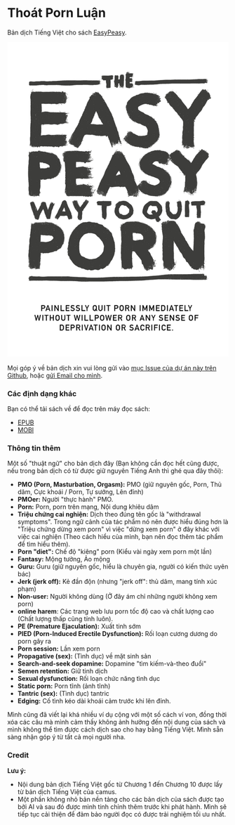 # Thoát Porn Luận

Bản dịch Tiếng Việt cho sách [EasyPeasy](https://read.easypeasymethod.org/).

![](images/easypeasy.png)

Mọi góp ý về bản dịch xin vui lòng gửi vào [mục Issue của dự án này trên Github](https://github.com/duy103zxc/easypeasymethod-vi/issues), hoặc [gửi Email cho mình](mailto:duykhanh471@protonmail.com).

### Các định dạng khác
Bạn có thể tải sách về để đọc trên máy đọc sách:

- [EPUB](thoat-porn-luan.epub)
- [MOBI](thoat-porn-luan.mobi)

### Thông tin thêm

Một số "thuật ngữ" cho bản dịch đây (Bạn không cần đọc hết cũng được, nếu trong bản dịch có từ được giữ nguyên Tiếng Anh thì ghé qua đây thôi):

- **PMO (Porn, Masturbation, Orgasm):** PMO (giữ nguyên gốc, Porn, Thủ dâm, Cực khoái / Porn, Tự sướng, Lên đỉnh)
- **PMOer:** Người "thực hành" PMO.
- **Porn:** Porn, porn trên mạng, Nội dung khiêu dâm
- **Triệu chứng cai nghiện:** Dịch theo đúng tên gốc là "withdrawal symptoms". Trong ngữ cảnh của tác phẩm nó nên được hiểu đúng hơn là "Triệu chứng dừng xem porn" vì việc "dừng xem porn" ở đây khác với việc cai nghiện (Theo cách hiểu của mình, bạn nên đọc thêm tác phẩm để tìm hiểu thêm).
- **Porn "diet":** Chế độ "kiêng" porn (Kiểu vài ngày xem porn một lần)
- **Fantasy:** Mộng tưởng, Ảo mộng
- **Guru:** Guru (giữ nguyên gốc, hiểu là chuyên gia, người có kiến thức uyên bác)
- **Jerk (jerk off):** Kẻ đần độn (nhưng "jerk off": thủ dâm, mang tính xúc phạm)
- **Non-user:** Người không dùng (Ở đây ám chỉ những người không xem porn)
- **online harem**: Các trang web lưu porn tốc độ cao và chất lượng cao (Chất lượng thấp cũng tính luôn).
- **PE (Premature Ejaculation):** Xuất tinh sớm
- **PIED (Porn-Induced Erectile Dysfunction):** Rối loạn cương dương do porn gây ra
- **Porn session:** Lần xem porn
- **Propagative (sex):** (Tình dục) về mặt sinh sản
- **Search-and-seek dopamine:** Dopamine "tìm kiếm-và-theo đuổi"
- **Semen retention:** Giữ tinh dịch
- **Sexual dysfunction:** Rối loạn chức năng tình dục
- **Static porn:** Porn tĩnh (ảnh tĩnh)
- **Tantric (sex):** (Tình dục) tantric
- **Edging:** Cố tình kéo dài khoái cảm trước khi lên đỉnh.

Mình cũng đã viết lại khá nhiều ví dụ cộng với một số cách ví von, đồng thời xóa các câu mà mình cảm thấy không ảnh hưởng đến nội dung của sách và mình không thể tìm được cách dịch sao cho hay bằng Tiếng Việt. Mình sẵn sàng nhận góp ý từ tất cả mọi người nha.

### Credit

**Lưu ý:** 

- Nội dung bản dịch Tiếng Việt gốc từ Chương 1 đến Chương 10 được lấy từ bản dịch Tiếng Việt của camus.
- Một phần không nhỏ bản nền tảng cho các bản dịch của sách được tạo bởi AI và sau đó được mình tinh chỉnh thêm trước khi phát hành. Mình sẽ tiếp tục cải thiện để đảm bảo người đọc có được trải nghiệm tối ưu nhất.
